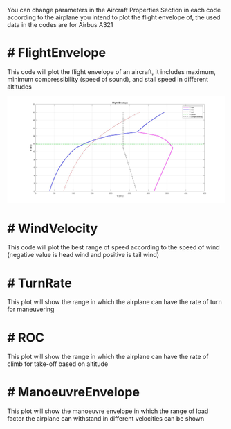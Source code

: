 <p>You can change parameters in the Aircraft Properties Section in each code according to the airplane you intend to plot the flight envelope of, the used data in the codes are for Airbus A321</p>
<h1># FlightEnvelope</h1>
<p>This code will plot the flight envelope of an aircraft, it includes maximum, minimum compressibility (speed of sound), and stall speed in different altitudes</p>
<img src="Flight Envelope.jpg">

<h1># WindVelocity</h1>
<p>This code will plot the best range of speed according to the speed of wind (negative value is head wind and positive is tail wind)</p>

<h1># TurnRate</h1>
<p>This plot will show the range in which the airplane can have the rate of turn for maneuvering</p>

<h1># ROC</h1>
<p>This plot will show the range in which the airplane can have the rate of climb for take-off based on altitude</p>

<h1># ManoeuvreEnvelope</h1>
<p>This plot will show the manoeuvre envelope in which the range of load factor the airplane can withstand in different velocities can be shown</p>
